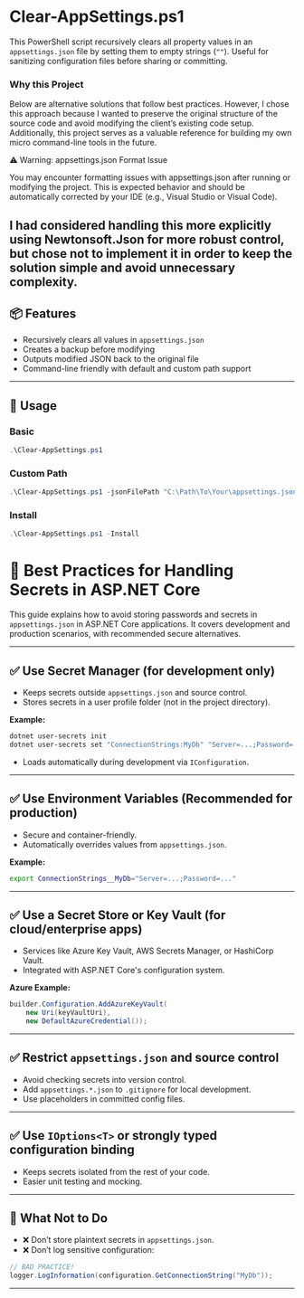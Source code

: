 # Clear-AppSettings.ps1
This PowerShell script recursively clears all property values in an `appsettings.json` file by setting them to empty strings (`""`). 
Useful for sanitizing configuration files before sharing or committing.

### Why this Project
Below are alternative solutions that follow best practices. However, I chose this approach because I wanted to preserve the original structure of the source code and avoid modifying the client’s existing code setup. 
Additionally, this project serves as a valuable reference for building my own micro command-line tools in the future.

⚠️ Warning: appsettings.json Format Issue

You may encounter formatting issues with appsettings.json after running or modifying the project. This is expected behavior and should be automatically corrected by your IDE (e.g., Visual Studio or Visual Code).

I had considered handling this more explicitly using Newtonsoft.Json for more robust control, but chose not to implement it in order to keep the solution simple and avoid unnecessary complexity.
---

## 📦 Features

- Recursively clears all values in `appsettings.json`
- Creates a backup before modifying
- Outputs modified JSON back to the original file
- Command-line friendly with default and custom path support

---

## 🚀 Usage

### Basic

```powershell
.\Clear-AppSettings.ps1
```

### Custom Path
```powershell
.\Clear-AppSettings.ps1 -jsonFilePath "C:\Path\To\Your\appsettings.json" -IgnoreProperties "LogLevel", "ConnectionStrings"
```

### Install
```powershell
.\Clear-AppSettings.ps1 -Install
```

# 🔐 Best Practices for Handling Secrets in ASP.NET Core

This guide explains how to avoid storing passwords and secrets in `appsettings.json` in ASP.NET Core applications. It covers development and production scenarios, with recommended secure alternatives.

---

## ✅ Use Secret Manager (for development only)

- Keeps secrets outside `appsettings.json` and source control.
- Stores secrets in a user profile folder (not in the project directory).

**Example:**
```bash
dotnet user-secrets init
dotnet user-secrets set "ConnectionStrings:MyDb" "Server=...;Password=..."
```

- Loads automatically during development via `IConfiguration`.

---

## ✅ Use Environment Variables (Recommended for production)

- Secure and container-friendly.
- Automatically overrides values from `appsettings.json`.

**Example:**
```bash
export ConnectionStrings__MyDb="Server=...;Password=..."
```

---

## ✅ Use a Secret Store or Key Vault (for cloud/enterprise apps)

- Services like Azure Key Vault, AWS Secrets Manager, or HashiCorp Vault.
- Integrated with ASP.NET Core's configuration system.

**Azure Example:**
```csharp
builder.Configuration.AddAzureKeyVault(
    new Uri(keyVaultUri), 
    new DefaultAzureCredential());
```

---

## ✅ Restrict `appsettings.json` and source control

- Avoid checking secrets into version control.
- Add `appsettings.*.json` to `.gitignore` for local development.
- Use placeholders in committed config files.

---

## ✅ Use `IOptions<T>` or strongly typed configuration binding

- Keeps secrets isolated from the rest of your code.
- Easier unit testing and mocking.

---

## 🚫 What Not to Do

- ❌ Don’t store plaintext secrets in `appsettings.json`.
- ❌ Don’t log sensitive configuration:
```csharp
// BAD PRACTICE!
logger.LogInformation(configuration.GetConnectionString("MyDb"));
```

---
